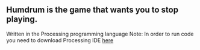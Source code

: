 ## Humdrum is the game that wants you to stop playing.

Written in the Processing programming language
Note: In order to run code you need to download Processing IDE [here](https://processing.org/download/)
